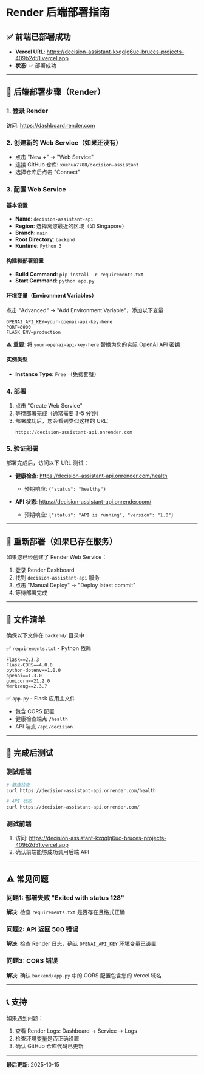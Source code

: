 # Render 后端部署指南

## ✅ 前端已部署成功
- **Vercel URL**: https://decision-assistant-kxqqlg6uc-bruces-projects-409b2d51.vercel.app
- **状态**: ✅ 部署成功

---

## 🔧 后端部署步骤（Render）

### 1. 登录 Render
访问: https://dashboard.render.com

### 2. 创建新的 Web Service（如果还没有）
- 点击 "New +" → "Web Service"
- 连接 GitHub 仓库: `xuehua7788/decision-assistant`
- 选择仓库后点击 "Connect"

### 3. 配置 Web Service

#### 基本设置
- **Name**: `decision-assistant-api`
- **Region**: 选择离您最近的区域（如 Singapore）
- **Branch**: `main`
- **Root Directory**: `backend`
- **Runtime**: `Python 3`

#### 构建和部署设置
- **Build Command**: `pip install -r requirements.txt`
- **Start Command**: `python app.py`

#### 环境变量（Environment Variables）
点击 "Advanced" → "Add Environment Variable"，添加以下变量：

```
OPENAI_API_KEY=your-openai-api-key-here
PORT=8000
FLASK_ENV=production
```

⚠️ **重要**: 将 `your-openai-api-key-here` 替换为您的实际 OpenAI API 密钥

#### 实例类型
- **Instance Type**: `Free` （免费套餐）

### 4. 部署
1. 点击 "Create Web Service"
2. 等待部署完成（通常需要 3-5 分钟）
3. 部署成功后，您会看到类似这样的 URL:
   ```
   https://decision-assistant-api.onrender.com
   ```

### 5. 验证部署
部署完成后，访问以下 URL 测试：

- **健康检查**: https://decision-assistant-api.onrender.com/health
  - 预期响应: `{"status": "healthy"}`

- **API 状态**: https://decision-assistant-api.onrender.com/
  - 预期响应: `{"status": "API is running", "version": "1.0"}`

---

## 🔄 重新部署（如果已存在服务）

如果您已经创建了 Render Web Service：

1. 登录 Render Dashboard
2. 找到 `decision-assistant-api` 服务
3. 点击 "Manual Deploy" → "Deploy latest commit"
4. 等待部署完成

---

## 📝 文件清单

确保以下文件在 `backend/` 目录中：

✅ `requirements.txt` - Python 依赖
```
Flask==2.3.3
Flask-CORS==4.0.0
python-dotenv==1.0.0
openai==1.3.0
gunicorn==21.2.0
Werkzeug==2.3.7
```

✅ `app.py` - Flask 应用主文件
- 包含 CORS 配置
- 健康检查端点 `/health`
- API 端点 `/api/decision`

---

## 🎯 完成后测试

### 测试后端
```bash
# 健康检查
curl https://decision-assistant-api.onrender.com/health

# API 状态
curl https://decision-assistant-api.onrender.com/
```

### 测试前端
1. 访问: https://decision-assistant-kxqqlg6uc-bruces-projects-409b2d51.vercel.app
2. 确认前端能够成功调用后端 API

---

## ⚠️ 常见问题

### 问题1: 部署失败 "Exited with status 128"
**解决**: 检查 `requirements.txt` 是否存在且格式正确

### 问题2: API 返回 500 错误
**解决**: 检查 Render 日志，确认 `OPENAI_API_KEY` 环境变量已设置

### 问题3: CORS 错误
**解决**: 确认 `backend/app.py` 中的 CORS 配置包含您的 Vercel 域名

---

## 📞 支持

如果遇到问题：
1. 查看 Render Logs: Dashboard → Service → Logs
2. 检查环境变量是否正确设置
3. 确认 GitHub 仓库代码已更新

---

**最后更新**: 2025-10-15

